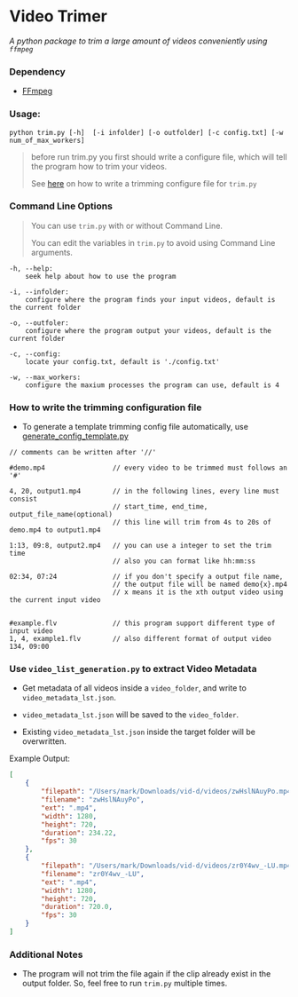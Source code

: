 # Video Trimer

_A python package to trim a large amount of videos conveniently using `ffmpeg`_

### Dependency
  - [FFmpeg](https://ffmpeg.org/download.html)

### Usage:

```
python trim.py [-h]  [-i infolder] [-o outfolder] [-c config.txt] [-w num_of_max_workers]
```

 >before run trim.py you first should write a configure file, which will tell the program how to trim your videos.
 >
 >See [here](#how-to-write-the-configuration-file) on how to write a trimming configure file for `trim.py`

### Command Line Options

> You can use `trim.py` with or without Command Line.
>
> You can edit the variables in `trim.py` to avoid using Command Line arguments.

```
-h, --help:     
    seek help about how to use the program

-i, --infolder:    
    configure where the program finds your input videos, default is the current folder

-o, --outfoler:    
    configure where the program output your videos, default is the current folder

-c, --config:      
    locate your config.txt, default is './config.txt'

-w, --max_workers:
    configure the maxium processes the program can use, default is 4
```

### How to write the trimming configuration file

- To generate a template trimming config file automatically, use [generate_config_template.py](generate_config_template.py)

```
// comments can be written after '//'

#demo.mp4                 // every video to be trimmed must follows an '#'

4, 20, output1.mp4        // in the following lines, every line must consist
                          // start_time, end_time, output_file_name(optional)
                          // this line will trim from 4s to 20s of demo.mp4 to output1.mp4

1:13, 09:8, output2.mp4   // you can use a integer to set the trim time
                          // also you can format like hh:mm:ss

02:34, 07:24              // if you don't specify a output file name,
                          // the output file will be named demo{x}.mp4
                          // x means it is the xth output video using the current input video


#example.flv              // this program support different type of input video
1, 4, example1.flv        // also different format of output video
134, 09:00

```

### Use `video_list_generation.py` to extract Video Metadata

- Get metadata of all videos inside a `video_folder`, and write to `video_metadata_lst.json`.

- `video_metadata_lst.json` will be saved to the `video_folder`.

- Existing `video_metadata_lst.json` inside the target folder will be overwritten.

Example Output:
```json
[
    {
        "filepath": "/Users/mark/Downloads/vid-d/videos/zwHslNAuyPo.mp4",
        "filename": "zwHslNAuyPo",
        "ext": ".mp4",
        "width": 1280,
        "height": 720,
        "duration": 234.22,
        "fps": 30
    },
    {
        "filepath": "/Users/mark/Downloads/vid-d/videos/zr0Y4wv_-LU.mp4",
        "filename": "zr0Y4wv_-LU",
        "ext": ".mp4",
        "width": 1280,
        "height": 720,
        "duration": 720.0,
        "fps": 30
    }
]
```

### Additional Notes

- The program will not trim the file again if the clip already exist in the output folder. So, feel free to run `trim.py` multiple times.
